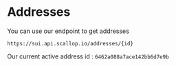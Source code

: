 # Addresses

You can use our endpoint to get addresses

```http
https://sui.api.scallop.io/addresses/{id}
```

Our current active address id : `6462a088a7ace142bb6d7e9b`
